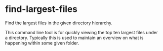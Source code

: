 # find-largest-files
Find the largest files in the given directory hierarchy.

This command line tool is for quickly viewing the top ten largest files under a
directory.  Typically this is used to maintain an overview on what is happening
within some given folder.
